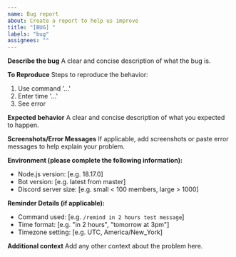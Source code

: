 ```yaml
---
name: Bug report
about: Create a report to help us improve
title: "[BUG] "
labels: "bug"
assignees: ""
---
```


**Describe the bug**
A clear and concise description of what the bug is.

**To Reproduce**
Steps to reproduce the behavior:

1. Use command '...'
2. Enter time '...'
3. See error

**Expected behavior**
A clear and concise description of what you expected to happen.

**Screenshots/Error Messages**
If applicable, add screenshots or paste error messages to help explain your problem.

**Environment (please complete the following information):**

- Node.js version: [e.g. 18.17.0]
- Bot version: [e.g. latest from master]
- Discord server size: [e.g. small < 100 members, large > 1000]

**Reminder Details (if applicable):**

- Command used: [e.g. `/remind in 2 hours test message`]
- Time format: [e.g. "in 2 hours", "tomorrow at 3pm"]
- Timezone setting: [e.g. UTC, America/New_York]

**Additional context**
Add any other context about the problem here.
